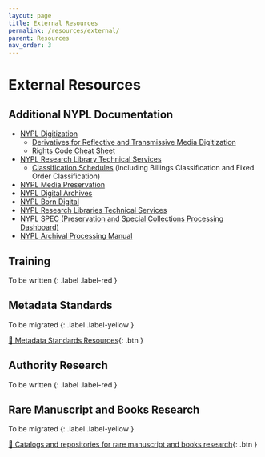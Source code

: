 ```yaml
---
layout: page
title: External Resources
permalink: /resources/external/
parent: Resources
nav_order: 3
---
```


# External Resources

## Additional NYPL Documentation
* [NYPL Digitization](https://confluence.nypl.org/display/DIG/Digitization)
    * [Derivatives for Reflective and Transmissive Media Digitization](https://confluence.nypl.org/display/DIG/Derivatives+for+Reflective+and+Transmissive+Media+Digitization)
    * [Rights Code Cheat Sheet](https://confluence.nypl.org/display/DIG/Rights+Codes+Cheat+Sheet)
* [NYPL Research Library Technical Services](https://sites.google.com/a/bookops.org/nypl-rl-tech-services/rl-technical-services)
    * [Classification Schedules](https://sites.google.com/a/bookops.org/nypl-rl-tech-services/rl-technical-services/rl-classification-schedules) (including Billings Classification and Fixed Order Classification)
* [NYPL Media Preservation](https://nypl.github.io/ami-preservation/)
* [NYPL Digital Archives](https://nypl.github.io/digarch/)
* [NYPL Born Digital](https://nypl.github.io/born-digital-docs/)
* [NYPL Research Libraries Technical Services](https://sites.google.com/a/bookops.org/nypl-rl-tech-services/rl-technical-services)
* [NYPL SPEC (Preservation and Special Collections Processing Dashboard)](https://sites.google.com/nypl.org/specialcollections/spec)
* [NYPL Archival Processing Manual](https://sites.google.com/nypl.org/specialcollections/special-collections-processing/archival-processing/processing-manual)

## Training
To be written
{: .label .label-red }

## Metadata Standards
To be migrated
{: .label .label-yellow }

[📄 Metadata Standards Resources](https://docs.google.com/document/d/1yS2UnkDJprdAdbgHUGoGSDWKoUgO2-REK3qRjhx85fY/edit){: .btn }

## Authority Research
To be written
{: .label .label-red }

## Rare Manuscript and Books Research
To be migrated
{: .label .label-yellow }

[📄 Catalogs and repositories for rare manuscript and books research](https://docs.google.com/document/d/1PqU9uWoniJ6LCo9sF6e54RfaNxBMqdwLSmm4ToGBdwM/edit){: .btn }
